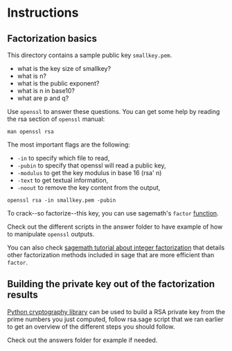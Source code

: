 # Instructions
## Factorization basics

This directory contains a sample public key `smallkey.pem`. 
* what is the key size of smallkey?
* what is n?
* what is the public exponent?
* what is n in base10?
* what are p and q?

Use `openssl` to answer these questions. You can get some help by reading the rsa section of `openssl` manual:
```shell
man openssl rsa
```

The most important flags are the following:
* `-in`  to specify which file to read,
* `-pubin` to specify that openssl will read a public key,
* `-modulus` to get the key modulus in base 16 (rsa' n)
* `-text` to get textual information,
* `-noout` to remove the key content from the output,

```shell
openssl rsa -in smallkey.pem -pubin
```

To crack--so factorize--this key, you can use sagemath's `factor` [function](http://doc.sagemath.org/html/en/reference/structure/sage/structure/factorization.html).

Check out the different scripts in the answer folder to have example of how to
manipulate `openssl` outputs.

You can also check
[sagemath tutorial about integer factorization](http://doc.sagemath.org/html/en/thematic_tutorials/explicit_methods_in_number_theory/integer_factorization.html) that details other factorization methods
included in sage that are more efficient than `factor`.

## Building the private key out of the factorization results

[Python cryptography library](https://cryptography.io/en/latest/hazmat/primitives/asymmetric/rsa/) can be used to build a RSA private key from the prime
numbers you just computed, follow rsa.sage script that we ran earlier to get an
overview of the different steps you should follow.

Check out the answers folder for example if needed.
